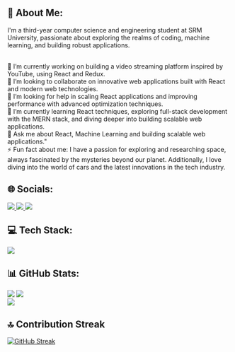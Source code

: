 ## 💫 About Me:
I'm a third-year computer science and engineering student at SRM University, passionate about exploring the realms of coding, machine learning, and building robust applications.<br><br>

🔭 I’m currently working on building a video streaming platform inspired by YouTube, using React and Redux.<br>👯 I’m looking to collaborate on innovative web applications built with React and modern web technologies.<br>🤝 I’m looking for help in scaling React applications and improving performance with advanced optimization techniques.<br>🌱 I’m currently learning React techniques, exploring full-stack development with the MERN stack, and diving deeper into building scalable web applications.<br>💬 Ask me about React, Machine Learning and building scalable web applications."<br>⚡ Fun fact about me: I have a passion for exploring and researching space, always fascinated by the mysteries beyond our planet. Additionally, I love diving into the world of cars and the latest innovations in the tech industry.<br>


## 🌐 Socials:
<a href="https://www.linkedin.com/in/ayman-haseeb-4281a1251/" target="_blank">
  <img src="https://skillicons.dev/icons?i=linkedin" />
</a>
<a href="https://www.instagram.com/_aymaaaaan___/" target="_blank">
  <img src="https://skillicons.dev/icons?i=instagram" />
</a>
<a href="https://medium.com/@aymanhaseeb8121" target="_blank">
  <img src="https://skillicons.dev/icons?i=medium" />
</a>



## 💻 Tech Stack:
<img src="https://skillicons.dev/icons?i=nodejs,react,express,mongo,tailwind,bootstrap,firebase,cloudflare,aws,gcp,azure,vite,cpp,python,javascript,typescript,java,c,tensorflow,opencv,sklearn,vscode,mysql,figma" />

## 📊 GitHub Stats:
![](https://gitmystat.vercel.app/user?theme=dark&username=Aymmaann)
![](https://gitmystat.vercel.app/top?theme=dark&username=Aymmaann&layout=bar)<br/>
![](https://gitmystat.vercel.app/recent?theme=dark&username=Aymmaann)<br/>

## 🔝 Contribution Streak
<a href="https://git.io/streak-stats">
  <img src="https://github-readme-streak-stats.herokuapp.com?user=Aymmaann&theme=dark&hide_border=true&border_radius=12" alt="GitHub Streak" />
</a>



<!-- Proudly created with GPRM ( https://gprm.itsvg.in ) -->
